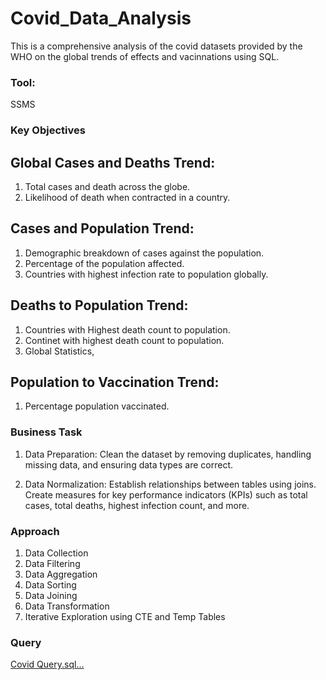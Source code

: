 # Covid_Data_Analysis
This is a comprehensive analysis of the covid datasets provided by the WHO on the global trends of effects and vacinnations using SQL.

### Tool: 
SSMS  

### Key Objectives  

## Global Cases and Deaths Trend:
1. Total cases and death across the globe.
2. Likelihood of death when contracted in a country.
   
## Cases and Population Trend:
1. Demographic breakdown of cases against the population.
2. Percentage of the population affected.
3. Countries with highest infection rate to population globally.
   
## Deaths to Population Trend:
1. Countries with Highest death count to population.
2. Continet with highest death count to population.
3. Global Statistics,
   
## Population to Vaccination Trend:
1. Percentage population vaccinated.


### Business Task
1. Data Preparation:
Clean the dataset by removing duplicates, handling missing data, and ensuring data
types are correct.

2. Data Normalization:
Establish relationships between tables using joins.
Create measures for key performance indicators (KPIs) such as total cases, total deaths, highest infection count, and more. 

### Approach
1. Data Collection
2. Data Filtering
3. Data Aggregation
4. Data Sorting
5. Data Joining
6. Data Transformation
7. Iterative Exploration using CTE and Temp Tables

### Query 

[Covid Query.sql…]()







